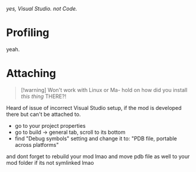 *yes, Visual Studio. not Code.*

# Profiling
yeah.
# Attaching
>[!warning] Won't work with Linux or Ma- hold on how did you install *this thing* THERE?!

Heard of issue of incorrect Visual Studio setup, if the mod is developed there but can't be attached to.
- go to your project properties
- go to build -> general tab, scroll to its bottom
- find "Debug symbols" setting and change it to:
"PDB file, portable across platforms"

and dont forget to rebuild your mod lmao
and move pdb file as well to your mod folder if its not symlinked lmao
